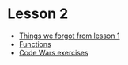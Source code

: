 # Lesson 2

- [Things we forgot from lesson 1](refresher.js)
- [Functions](functions.js)
- [Code Wars exercises](https://www.codewars.com/collections/js1)

